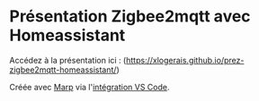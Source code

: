 # Présentation Zigbee2mqtt avec Homeassistant

Accédez à la présentation ici : (https://xlogerais.github.io/prez-zigbee2mqtt-homeassistant/)

Créée avec [Marp](https://github.com/marp-team/marp) via l'[intégration VS Code](https://github.com/marp-team/marp-vscode).